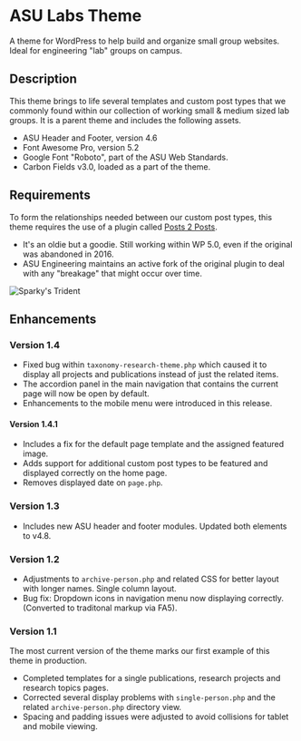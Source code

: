 # ASU Labs Theme

A theme for WordPress to help build and organize small group websites. Ideal for engineering "lab" groups on campus.

## Description

This theme brings to life several templates and custom post types that we commonly found within our collection of working small & medium sized lab groups. It is a parent theme and includes the following assets.

- ASU Header and Footer, version 4.6
- Font Awesome Pro, version 5.2
- Google Font "Roboto", part of the ASU Web Standards.
- Carbon Fields v3.0, loaded as a part of the theme.

## Requirements

To form the relationships needed between our custom post types, this theme requires the use of a plugin called [Posts 2 Posts](https://github.com/asuengineering/wp-posts-to-posts). 

- It's an oldie but a goodie. Still working within WP 5.0, even if the original was abandoned in 2016.
- ASU Engineering maintains an active fork of the original plugin to deal with any "breakage" that might occur over time.

![Sparky's Trident](https://brandguide.asu.edu/sites/default/files/styles/panopoly_image_original/public/asu_brandhq_images_master_pitchfork_0.png?itok=CdnAzLZW)

## Enhancements

### Version 1.4

- Fixed bug within `taxonomy-research-theme.php` which caused it to display all projects and publications instead of just the related items.
- The accordion panel in the main navigation that contains the current page will now be open by default.
- Enhancements to the mobile menu were introduced in this release.

#### Version 1.4.1

- Includes a fix for the default page template and the assigned featured image.
- Adds support for additional custom post types to be featured and displayed correctly on the home page.
- Removes displayed date on `page.php`.

### Version 1.3

- Includes new ASU header and footer modules. Updated both elements to v4.8.

### Version 1.2

- Adjustments to `archive-person.php` and related CSS for better layout with longer names. Single column layout.
- Bug fix: Dropdown icons in navigation menu now displaying correctly. (Converted to traditonal markup via FA5).

### Version 1.1

The most current version of the theme marks our first example of this theme in production. 

- Completed templates for a single publications, research projects and research topics pages.
- Corrected several display problems with `single-person.php` and the related `archive-person.php` directory view.
- Spacing and padding issues were adjusted to avoid collisions for tablet and mobile viewing.